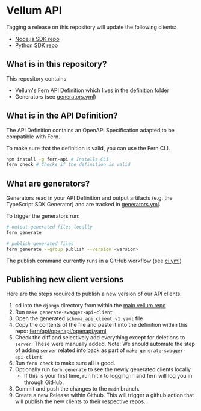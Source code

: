 # Vellum API

Tagging a release on this repository will update the following clients:

- [Node.js SDK repo](https://github.com/vellum-ai/vellum-client-node)
- [Python SDK repo](https://github.com/vellum-ai/vellum-client-python)

## What is in this repository?

This repository contains

- Vellum's Fern API Definition which lives in the [definition](./fern/api/definition/) folder
- Generators (see [generators.yml](./fern/api/generators.yml))

## What is in the API Definition?

The API Definition contains an OpenAPI Specification adapted to be compatible with Fern.

To make sure that the definition is valid, you can use the Fern CLI.

```bash
npm install -g fern-api # Installs CLI
fern check # Checks if the definition is valid
```

## What are generators?

Generators read in your API Definition and output artifacts (e.g. the TypeScript SDK Generator) and are tracked in [generators.yml](./fern/api/generators.yml).

To trigger the generators run:

```bash
# output generated files locally
fern generate

# publish generated files
fern generate --group publish --version <version>
```

The publish command currently runs in a GitHub workflow (see [ci.yml](.github/workflows/ci.yml#L32))

## Publishing new client versions
Here are the steps required to publish a new version of our API clients.
1. cd into the `django` directory from within the [main vellum repo](https://github.com/vellum-ai/vellum)
2. Run `make generate-swagger-api-client`
3. Open the generated `schema_api_client_v1.yaml` file
4. Copy the contents of the file and paste it into the definition within this repo: [fern/api/openapi/openapi.yaml](./fern/api/openapi/openapi.yaml)
5. Check the diff and selectively add everything except for deletions to `server`. These were manually added.
    Note: We should automate the step of adding `server` related info back as part of `make generate-swagger-api-client`.
6. Run `fern check` to make sure all is good.
7. Optionally run `fern generate` to see the newly generated clients locally.
    - If this is your first time, run hit `Y` to logging in and fern will log you in through GitHub.
8. Commit and push the changes to the `main` branch.
9. Create a new Release within Github. This will trigger a github action that will publish the new clients to their respective repos.